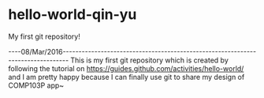 # hello-world-qin-yu
My first git repository!

----08/Mar/2016--------------------------------------------------------------------------------
This is my first git repository which is created by following the tutorial on https://guides.github.com/activities/hello-world/ and I am pretty happy because I can finally use git to share my design of COMP103P app~
